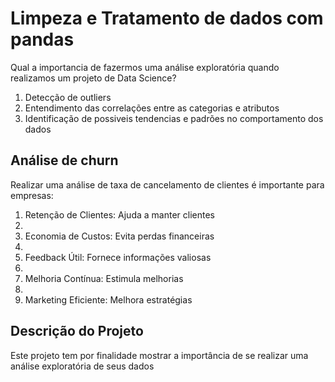 # Limpeza e Tratamento de dados com pandas

Qual a importancia de fazermos uma análise exploratória quando realizamos um projeto de Data Science?

1. Detecção de outliers
2. Entendimento das correlações entre as categorias e atributos
3. Identificação de possiveis tendencias e padrões no comportamento dos dados

## Análise de churn

Realizar uma análise de taxa de cancelamento de clientes é importante para empresas:

1. Retenção de Clientes: Ajuda a manter clientes
2.    
3. Economia de Custos: Evita perdas financeiras
4. 
5. Feedback Útil: Fornece informações valiosas
6.  
7. Melhoria Contínua: Estimula melhorias
8. 
9. Marketing Eficiente: Melhora estratégias  

## Descrição do Projeto

Este projeto tem por finalidade mostrar a importância de se realizar uma análise exploratória de seus dados
